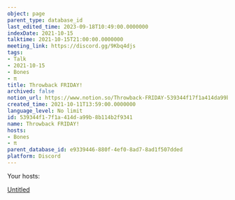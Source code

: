 ```yaml
---
object: page
parent_type: database_id
last_edited_time: 2023-09-18T10:49:00.0000000
indexDate: 2021-10-15
talktime: 2021-10-15T21:00:00.0000000
meeting_link: https://discord.gg/9Kbq4djs
tags:
- Talk
- 2021-10-15
- Bones
- π
title: Throwback FRIDAY!
archived: false
notion_url: https://www.notion.so/Throwback-FRIDAY-539344f17f1a414da99b8b114b2f9341
created_time: 2021-10-11T13:59:00.0000000
language_level: No limit
id: 539344f1-7f1a-414d-a99b-8b114b2f9341
name: Throwback FRIDAY!
hosts:
- Bones
- π
parent_database_id: e9339446-880f-4ef0-8ad7-8ad1f507dded
platform: Discord
---
```




Your hosts:

[Untitled](https://www.notion.so/482e61b02b9c4456b2b4fe86bb7544c6)   






